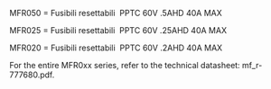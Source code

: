 MFR050 = Fusibili resettabili  PPTC 60V .5AHD 40A MAX

MFR025 = Fusibili resettabili  PPTC 60V .25AHD 40A MAX

MFR020 = Fusibili resettabili  PPTC 60V .2AHD 40A MAX

For the entire MFR0xx series, refer to the technical datasheet: mf_r-777680.pdf.
